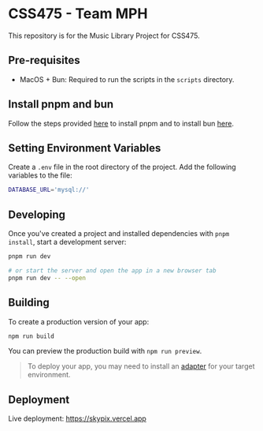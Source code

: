 # CSS475 - Team MPH

This repository is for the Music Library Project for CSS475.

## Pre-requisites

- MacOS + Bun: Required to run the scripts in the `scripts` directory.

## Install pnpm and bun 

Follow the steps provided [here](https://pnpm.io/installation) to install pnpm and to install bun [here](https://bun.sh/).

## Setting Environment Variables

Create a `.env` file in the root directory of the project. Add the following variables to the file:

```bash
DATABASE_URL='mysql://'
```

## Developing

Once you've created a project and installed dependencies with `pnpm install`, start a development server:

```bash
pnpm run dev

# or start the server and open the app in a new browser tab
pnpm run dev -- --open
```

## Building

To create a production version of your app:

```bash
npm run build
```

You can preview the production build with `npm run preview`.

> To deploy your app, you may need to install an [adapter](https://kit.svelte.dev/docs/adapters) for your target environment.

## Deployment

Live deployment: https://skypix.vercel.app
